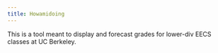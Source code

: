 ```yaml
---
title: Howamidoing
---
```


This is a tool meant to display and forecast grades for lower-div EECS classes at UC Berkeley.
